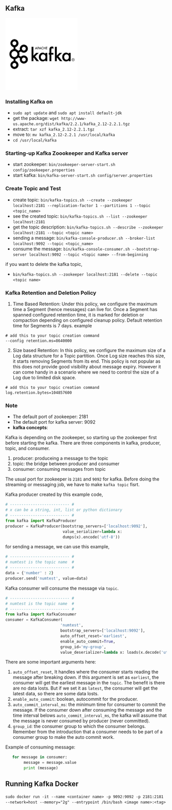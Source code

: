 ## Kafka
![](assets/kafka.png)

### Installing Kafka on 
- `sudo apt update` and  `sudo apt install default-jdk`
- get the package: `wget http://www-us.apache.org/dist/kafka/2.2.1/kafka_2.12-2.2.1.tgz`
- extract: `tar xzf kafka_2.12-2.2.1.tgz`
- move to: `mv kafka_2.12-2.2.1 /usr/local/kafka`
- `cd /usr/local/kafka`


### Starting-up Kafka Zoookeeper and Kafka server
- start zookeeper: `bin/zookeeper-server-start.sh config/zookeeper.properties`
- start kafka: `bin/kafka-server-start.sh config/server.properties`


### Create Topic and Test
- create topic: `bin/kafka-topics.sh --create --zookeeper localhost:2181 --replication-factor 1 --partitions 1 --topic <topic_name>`
- see the created topic: `bin/kafka-topics.sh --list --zookeeper localhost:2181`
- get the topic description: `bin/kafka-topics.sh --describe --zookeeper localhost:2181 --topic <topic name>`
- sending a message: `bin/kafka-console-producer.sh --broker-list localhost:9092 --topic <topic_name>`
- consume the message: `bin/kafka-console-consumer.sh --bootstrap-server localhost:9092 --topic <topic name> --from-beginning`

if you want to delete the kafka topic,
- `bin/kafka-topics.sh --zookeeper localhost:2181 --delete --topic <topic name>`


### Kafka Retention and Deletion Policy
1. Time Based Retention: Under this policy, we configure the maximum time a Segment (hence messages) can live for. Once a Segment has spanned configured retention time, it is marked for deletion or compaction depending on configured cleanup policy. Default retention time for Segments is 7 days. example
```
# add this to your topic creation command
--config retention.ms=8640000 
```

2. Size based Retention: In this policy, we configure the maximum size of a Log data structure for a Topic partition. Once Log size reaches this size, it starts removing Segments from its end. This policy is not popular as this does not provide good visibility about message expiry. However it can come handy in a scenario where we need to control the size of a Log due to limited disk space.
```
# add this to your topic creation command
log.retention.bytes=104857600
```


### Note
- The default port of zookeeper: 2181
- The default port for kafka server: 9092
- **kafka concepts**:  

Kafka is depending on the zookeeper, so starting up the zookeeper first before starting the kafka. There are three components in kafka, producer, topic, and consumer.
1. producer: produceing a message to the topic
2. topic: the bridge between producer and consumer
3. consumer: consuming messages from topic

The usual port for zookeeper is `2181` and `9092` for kafka.  Before doing the streaming or messaging job, we have to make `kafka topic` fisrt. 

Kafka producer created by this example code,
```python
# -------------------------- #
# x can be a string, int, list or python dictionary  
# -------------------------- #
from kafka import KafkaProducer
producer = KafkaProducer(bootstrap_servers=['localhost:9092'],
                         value_serializer=lambda x: 
                         dumps(x).encode('utf-8'))
```

for sending a message, we can use this example,
```python
# -------------------------- #
# numtest is the topic name  #  
# -------------------------- #
data = {'number' : 2}
producer.send('numtest', value=data)
```

Kafka consumer will consume the message via `topic`. 
```python
# -------------------------- #
# numtest is the topic name  #  
# -------------------------- #
from kafka import KafkaConsumer
consumer = KafkaConsumer(
                        'numtest',
                        bootstrap_servers=['localhost:9092'],
                        auto_offset_reset='earliest',
                        enable_auto_commit=True,
                        group_id='my-group',
                        value_deserializer=lambda x: loads(x.decode('utf-8')))
```
There are some important arguments here:
1. `auto_offset_reset`, It handles where the consumer starts reading the message after breaking down. if this argument is set as `earliest`, the consumer will get the earliest message in the `topic`. The benefit is there are no data losts. But if we set it as `latest`, the consumer will get the latest data, so there are some data losts.
2. `enable_auto_commit`: boolean, autocommit for the producer.
3. `auto_commit_interval_ms`: the minimum time for consumer to commit the message. If the consumer down after consuming the message and the time interval belows `auto_commit_interval_ms`, the kafka will assume that the message is never consumed by producer (never committed).
4. `group_id`: the consumer group to which the consumer belongs. Remember from the introduction that a consumer needs to be part of a consumer group to make the auto commit work.

Example of consuming message:
```python 
   for message in consumer:
        message = message.value
        print (message)
```

## Running Kafka Docker
`sudo docker run -it --name <container name> -p 9092:9092 -p 2181:2181 --network=host --memory="2g" --entrypoint /bin/bash <image name>:<tag>`







